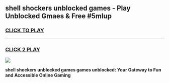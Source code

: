 
## shell shockers unblocked games - Play Unblocked Gmaes & Free #5mlup
<h3>
<a href="https://premium.freeplayer.one?title=shell_shockers_unblocked_games&ref=01M">CLICK TO PLAY</a></h3>
<hr>

<h3>
<a href="https://premium.freeplayer.one?title=shell_shockers_unblocked_games&ref=01M">CLICK 2 PLAY</a>
  
</h3>

<a href="https://premium.freeplayer.one?title=shell_shockers_unblocked_games&ref=01M"><img src="https://clearcache.store/games.png"></a>


**shell shockers unblocked games games unblocked: Your Gateway to Fun and Accessible Online Gaming**
